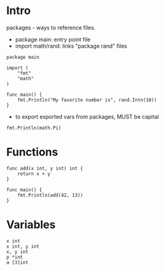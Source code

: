 # Intro
packages - ways to reference files. 
- package main: entry point file
- import math/rand: links "package rand" files 
```
package main

import (
	"fmt"
	"math"
)

func main() {
	fmt.Println("My favorite number is", rand.Intn(10))
}
```
- to export exported vars from packages, MUST be capital
```
fmt.Println(math.Pi)
```


# Functions
```
func add(x int, y int) int {
	return x + y
}

func main() {
	fmt.Println(add(42, 13))
}

```
# Variables
```
x int
x int, y int
x, y int
p *int
a [3]int
```